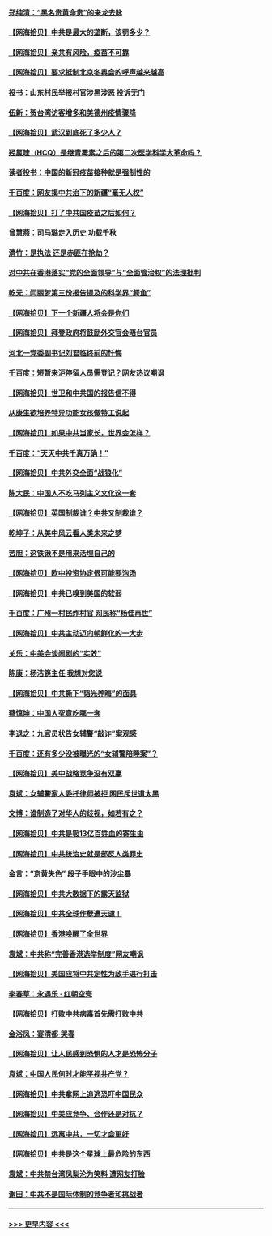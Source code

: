 #### [郑纯清：“黑名贵黄命贵”的来龙去脉](../pages/nsc993/n12875589.md?t=04130802) 
#### [【网海拾贝】中共是最大的垄断，该罚多少？](../pages/nsc993/n12874006.md?t=04130802) 
#### [【网海拾贝】亲共有风险，疫苗不可靠](../pages/nsc993/n12872224.md?t=04130802) 
#### [【网海拾贝】要求抵制北京冬奥会的呼声越来越高](../pages/nsc993/n12868962.md?t=04130802) 
#### [投书：山东村民举报村官涉黑涉恶 投诉无门](../pages/nsc993/n12869726.md?t=04130802) 
#### [伍新：贺台湾访客增多和美德州疫情骤降](../pages/nsc993/n12865651.md?t=04130802) 
#### [【网海拾贝】武汉到底死了多少人？](../pages/nsc993/n12863707.md?t=04130802) 
#### [羟氯喹（HCQ）是继青霉素之后的第二次医学科学大革命吗？](../pages/nsc993/n12638564.md?t=04130802) 
#### [读者投书：中国的新冠疫苗接种就是强制性的](../pages/nsc993/n12859932.md?t=04130802) 
#### [千百度：网友揭中共治下的新疆“毫无人权”](../pages/nsc993/n12858385.md?t=04130802) 
#### [【网海拾贝】打了中共国疫苗之后如何？](../pages/nsc993/n12857866.md?t=04130802) 
#### [曾慧燕：司马璐走入历史 功载千秋](../pages/nsc993/n12856996.md?t=04130802) 
#### [清竹：是执法 还是赤匪在抢劫？](../pages/nsc993/n12856952.md?t=04130802) 
#### [对中共在香港落实“党的全面领导”与“全面管治权”的法理批判](../pages/nsc993/n12856929.md?t=04130802) 
#### [乾元：闫丽梦第三份报告提及的科学界“鳄鱼”](../pages/nsc993/n12855985.md?t=04130802) 
#### [【网海拾贝】下一个新疆人将会是你们](../pages/nsc993/n12855864.md?t=04130802) 
#### [【网海拾贝】拜登政府将鼓励外交官会晤台官员](../pages/nsc993/n12853615.md?t=04130802) 
#### [河北一党委副书记刘君临终前的忏悔](../pages/nsc993/n12849420.md?t=04130802) 
#### [千百度：短暂来沪停留人员需登记？网友热议嘲讽](../pages/nsc993/n12853497.md?t=04130802) 
#### [【网海拾贝】世卫和中共国的报告信不得](../pages/nsc993/n12850902.md?t=04130802) 
#### [从康生欲培养特异功能女孩做特工说起](../pages/nsc993/n12849289.md?t=04130802) 
#### [【网海拾贝】如果中共当家长，世界会怎样？](../pages/nsc993/n12848436.md?t=04130802) 
#### [千百度：“天灭中共千真万确！”](../pages/nsc993/n12845659.md?t=04130802) 
#### [【网海拾贝】中共外交全面“战狼化”](../pages/nsc993/n12845607.md?t=04130802) 
#### [陈大民：中国人不吃马列主义文化这一套](../pages/nsc993/n12842496.md?t=04130802) 
#### [【网海拾贝】英国制裁谁？中共又制裁谁？](../pages/nsc993/n12840909.md?t=04130802) 
#### [乾坤子：从美中风云看人类未来之梦](../pages/nsc993/n12840590.md?t=04130802) 
#### [苦胆：这铁锹不是用来活埋自己的](../pages/nsc993/n12839512.md?t=04130802) 
#### [【网海拾贝】欧中投资协定很可能要泡汤](../pages/nsc993/n12835122.md?t=04130802) 
#### [【网海拾贝】中共已嗅到美国的软弱](../pages/nsc993/n12832411.md?t=04130802) 
#### [千百度：广州一村民炸村官 网民称“杨佳再世”](../pages/nsc993/n12832380.md?t=04130802) 
#### [【网海拾贝】中共主动迈向朝鲜化的一大步](../pages/nsc993/n12829887.md?t=04130802) 
#### [关乐：中美会谈闹剧的“实效”](../pages/nsc993/n12826698.md?t=04130802) 
#### [陈康：杨洁篪主任  我想对您说](../pages/nsc993/n12826609.md?t=04130802) 
#### [【网海拾贝】中共撕下“韬光养晦”的面具](../pages/nsc993/n12826459.md?t=04130802) 
#### [蔡慎坤：中国人究竟吃哪一套](../pages/nsc993/n12826010.md?t=04130802) 
#### [李退之：九官员状告女辅警“敲诈”案观感](../pages/nsc993/n12823984.md?t=04130802) 
#### [千百度：还有多少没被曝光的“女辅警陪睡案”？](../pages/nsc993/n12822136.md?t=04130802) 
#### [【网海拾贝】美中战略竞争没有双赢](../pages/nsc993/n12822105.md?t=04130802) 
#### [袁斌：女辅警家人委托律师被拒 网民斥世道太黑](../pages/nsc993/n12822004.md?t=04130802) 
#### [文博：谁制造了对华人的歧视，如若有之？](../pages/nsc993/n12821635.md?t=04130802) 
#### [【网海拾贝】中共是吸13亿百姓血的寄生虫](../pages/nsc993/n12819191.md?t=04130802) 
#### [【网海拾贝】中共统治史就是部反人类罪史](../pages/nsc993/n12816738.md?t=04130802) 
#### [金言：“京黄失色” 段子手眼中的沙尘暴](../pages/nsc993/n12815700.md?t=04130802) 
#### [【网海拾贝】中共大数据下的露天监狱](../pages/nsc993/n12811075.md?t=04130802) 
#### [【网海拾贝】中共全球作孽遭天谴！](../pages/nsc993/n12810258.md?t=04130802) 
#### [【网海拾贝】香港唤醒了全世界](../pages/nsc993/n12809100.md?t=04130802) 
#### [袁斌：中共称“完善香港选举制度”网友嘲讽](../pages/nsc993/n12808994.md?t=04130802) 
#### [【网海拾贝】美国应将中共定性为敌手进行打击](../pages/nsc993/n12806870.md?t=04130802) 
#### [李春草：永遇乐 · 红朝空壳](../pages/nsc993/n12805365.md?t=04130802) 
#### [【网海拾贝】打败中共病毒首先需打败中共](../pages/nsc993/n12803930.md?t=04130802) 
#### [金浴凤：宴清都‧哭春](../pages/nsc993/n12801601.md?t=04130802) 
#### [【网海拾贝】让人民感到恐惧的人才是恐怖分子](../pages/nsc993/n12799347.md?t=04130802) 
#### [袁斌：中国人民何时才能平视共产党？](../pages/nsc993/n12799306.md?t=04130802) 
#### [【网海拾贝】中共拿网上追逃恐吓中国民众](../pages/nsc993/n12796905.md?t=04130802) 
#### [【网海拾贝】中美应竞争、合作还是对抗？](../pages/nsc993/n12794675.md?t=04130802) 
#### [【网海拾贝】远离中共，一切才会更好](../pages/nsc993/n12793572.md?t=04130802) 
#### [【网海拾贝】中共是这个星球上最危险的东西](../pages/nsc993/n12791400.md?t=04130802) 
#### [袁斌：中共禁台湾凤梨沦为笑料 遭网友打脸](../pages/nsc993/n12791335.md?t=04130802) 
#### [谢田：中共不是国际体制的竞争者和挑战者](../pages/nsc993/n12791212.md?t=04130802) 

----
#### [ >>> 更早内容 <<< ](../indexes/nsc993-earlier.md)
